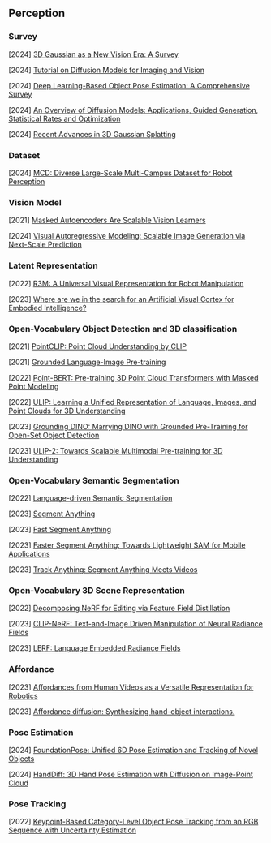 ## Perception

### Survey

[2024] [3D Gaussian as a New Vision Era: A Survey](https://arxiv.org/abs/2402.07181) 

[2024] [Tutorial on Diffusion Models for Imaging and Vision](https://arxiv.org/abs/2403.18103)

[2024] [Deep Learning-Based Object Pose Estimation: A Comprehensive Survey](https://arxiv.org/abs/2405.07801)

[2024] [An Overview of Diffusion Models: Applications, Guided Generation, Statistical Rates and Optimization](https://arxiv.org/abs/2404.07771)

[2024] [Recent Advances in 3D Gaussian Splatting](https://arxiv.org/abs/2403.11134)



### Dataset

[2024] [MCD: Diverse Large-Scale Multi-Campus Dataset for Robot Perception](https://arxiv.org/abs/2403.11496)



### Vision Model

[2021] [Masked Autoencoders Are Scalable Vision Learners](https://arxiv.org/abs/2111.06377)

[2024] [Visual Autoregressive Modeling: Scalable Image Generation via Next-Scale Prediction](https://arxiv.org/abs/2404.02905)



### Latent Representation

[2022] [R3M: A Universal Visual Representation for Robot Manipulation](https://arxiv.org/abs/2203.12601)

[2023] [Where are we in the search for an Artificial Visual Cortex for Embodied Intelligence?](https://arxiv.org/abs/2303.18240)



### Open-Vocabulary Object Detection and 3D classification

[2021] [PointCLIP: Point Cloud Understanding by CLIP](https://arxiv.org/abs/2112.02413)

[2021] [Grounded Language-Image Pre-training](https://arxiv.org/abs/2112.03857)

[2022] [Point-BERT: Pre-training 3D Point Cloud Transformers with Masked Point Modeling](https://arxiv.org/abs/2111.14819)

[2022] [ULIP: Learning a Unified Representation of Language, Images, and Point Clouds for 3D Understanding](https://arxiv.org/abs/2212.05171)

[2023] [Grounding DINO: Marrying DINO with Grounded Pre-Training for Open-Set Object Detection](https://arxiv.org/abs/2303.05499)

[2023] [ULIP-2: Towards Scalable Multimodal Pre-training for 3D Understanding](https://arxiv.org/abs/2305.08275)



### Open-Vocabulary Semantic Segmentation

[2022] [Language-driven Semantic Segmentation](https://arxiv.org/abs/2201.03546)

[2023] [Segment Anything](https://arxiv.org/abs/2304.02643)

[2023] [Fast Segment Anything](https://arxiv.org/abs/2306.12156)

[2023] [Faster Segment Anything: Towards Lightweight SAM for Mobile Applications](https://arxiv.org/abs/2306.14289)

[2023] [Track Anything: Segment Anything Meets Videos](https://arxiv.org/abs/2304.11968)



### Open-Vocabulary 3D Scene Representation

[2022] [Decomposing NeRF for Editing via Feature Field Distillation](https://arxiv.org/abs/2205.15585)

[2023] [CLIP-NeRF: Text-and-Image Driven Manipulation of Neural Radiance Fields](https://openaccess.thecvf.com/content/CVPR2022/papers/Wang_CLIP-NeRF_Text-and-Image_Driven_Manipulation_of_Neural_Radiance_Fields_CVPR_2022_paper.pdf)

[2023] [LERF: Language Embedded Radiance Fields](https://arxiv.org/abs/2303.09553)



### Affordance

[2023] [Affordances from Human Videos as a Versatile Representation for Robotics](https://arxiv.org/abs/2304.08488)

[2023] [Affordance diffusion: Synthesizing hand-object interactions.](https://arxiv.org/abs/2303.12538)



### Pose Estimation

[2024] [FoundationPose: Unified 6D Pose Estimation and Tracking of Novel Objects](https://arxiv.org/abs/2312.08344)

[2024] [HandDiff: 3D Hand Pose Estimation with Diffusion on Image-Point Cloud](https://arxiv.org/abs/2404.03159)



### Pose Tracking

[2022] [Keypoint-Based Category-Level Object Pose Tracking from an RGB Sequence with Uncertainty Estimation](https://arxiv.org/abs/2205.11047)